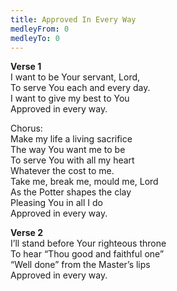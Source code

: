 ```yaml
---
title: Approved In Every Way
medleyFrom: 0
medleyTo: 0
---
```


**Verse 1**  
I want to be Your servant, Lord,  
To serve You each and every day.  
I want to give my best to You  
Approved in every way.

Chorus:  
Make my life a living sacrifice  
The way You want me to be  
To serve You with all my heart  
Whatever the cost to me.  
Take me, break me, mould me, Lord  
As the Potter shapes the clay  
Pleasing You in all I do  
Approved in every way.

**Verse 2**  
I’ll stand before Your righteous throne  
To hear “Thou good and faithful one”  
“Well done” from the Master’s lips  
Approved in every way.
